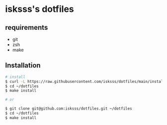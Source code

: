 # isksss's dotfiles

## requirements
- git
- zsh
- make

## Installation
```sh
# install
$ curl -L https://raw.githubusercontent.com/isksss/dotfiles/main/install.sh | sh
$ cd ~/dotfiles
$ make install

# or

$ git clone git@github.com:isksss/dotfiles.git ~/dotfiles
$ cd ~/dotfiles
$ make install
```